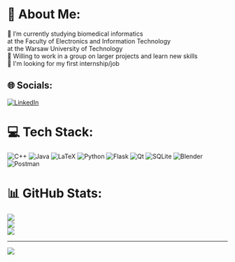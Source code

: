 # 💫 About Me:
🌱 I’m currently studying biomedical informatics<br>at the Faculty of Electronics and Information Technology<br>at the Warsaw University of Technology<br>👯 Willing to work in a group on larger projects and learn new skills<br>🤝 I'm looking for my first internship/job


## 🌐 Socials:
[![LinkedIn](https://img.shields.io/badge/LinkedIn-%230077B5.svg?logo=linkedin&logoColor=white)](https://linkedin.com/in/filip-misztal-9b9370239) 

# 💻 Tech Stack:
![C++](https://img.shields.io/badge/c++-%2300599C.svg?style=flat&logo=c%2B%2B&logoColor=white) ![Java](https://img.shields.io/badge/java-%23ED8B00.svg?style=flat&logo=java&logoColor=white) ![LaTeX](https://img.shields.io/badge/latex-%23008080.svg?style=flat&logo=latex&logoColor=white) ![Python](https://img.shields.io/badge/python-3670A0?style=flat&logo=python&logoColor=ffdd54) ![Flask](https://img.shields.io/badge/flask-%23000.svg?style=flat&logo=flask&logoColor=white) ![Qt](https://img.shields.io/badge/Qt-%23217346.svg?style=flat&logo=Qt&logoColor=white) ![SQLite](https://img.shields.io/badge/sqlite-%2307405e.svg?style=flat&logo=sqlite&logoColor=white) ![Blender](https://img.shields.io/badge/blender-%23F5792A.svg?style=flat&logo=blender&logoColor=white) ![Postman](https://img.shields.io/badge/Postman-FF6C37?style=flat&logo=postman&logoColor=white)
# 📊 GitHub Stats:
![](https://github-readme-stats.vercel.app/api?username=fmisztal&theme=nightowl&hide_border=true&include_all_commits=true&count_private=true)<br/>
![](https://github-readme-streak-stats.herokuapp.com/?user=fmisztal&theme=nightowl&hide_border=true)<br/>
![](https://github-readme-stats.vercel.app/api/top-langs/?username=fmisztal&theme=nightowl&hide_border=true&include_all_commits=true&count_private=true&layout=compact)

---
[![](https://visitcount.itsvg.in/api?id=fmisztal&icon=0&color=9)](https://visitcount.itsvg.in)

<!-- Proudly created with GPRM ( https://gprm.itsvg.in ) -->
